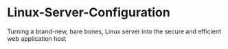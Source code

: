 # Linux-Server-Configuration
Turning a brand-new, bare bones, Linux server into the secure and efficient web application host
